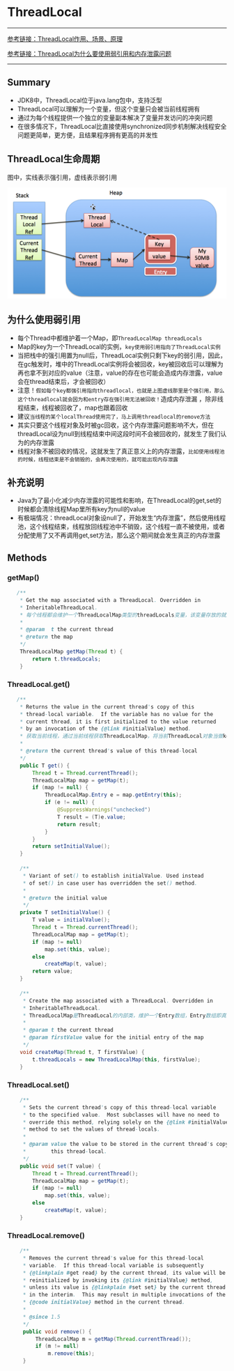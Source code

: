 # ThreadLocal

---

[参考链接：ThreadLocal作用、场景、原理](https://www.jianshu.com/p/6fc3bba12f38)

[参考链接：ThreadLocal为什么要使用弱引用和内存泄露问题](https://blog.csdn.net/qq_42862882/article/details/89820017)

---

## Summary

+ JDK8中，ThreadLocal位于java.lang包中，支持泛型
+ ThreadLocal可以理解为一个变量，但这个变量只会被当前线程拥有
+ 通过为每个线程提供一个独立的变量副本解决了变量并发访问的冲突问题
+ 在很多情况下，ThreadLocal比直接使用synchronized同步机制解决线程安全问题更简单，更方便，且结果程序拥有更高的并发性

## ThreadLocal生命周期

图中，实线表示强引用，虚线表示弱引用

![Thread生命周期图示](./images/Thread生命周期图示.png)

## 为什么使用弱引用

+ 每个Thread中都维护着一个Map，即`ThreadLocalMap threadLocals`
+ Map的key为一个ThreadLocal的实例，`key使用弱引用指向了ThreadLocal实例`
+ 当把栈中的强引用置为null后，ThreadLocal实例只剩下key的弱引用，因此，在gc触发时，堆中的ThreadLocal实例将会被回收，key被回收后可以理解为再也拿不到对应的value（注意，value的存在也可能会造成内存泄露，value会在thread结束后，才会被回收）
+ 注意！`假如每个key都强引用指向threadlocal，也就是上图虚线那里是个强引用，那么这个threadlocal就会因为和entry存在强引用无法被回收！`造成内存泄漏 ，除非线程结束，线程被回收了，map也跟着回收
+ 建议`当线程的某个localThread使用完了，马上调用threadlocal的remove方法`
+ 其实只要这个线程对象及时被gc回收，这个内存泄露问题影响不大，但在threadLocal设为null到线程结束中间这段时间不会被回收的，就发生了我们认为的内存泄露
+ 线程对象不被回收的情况，这就发生了真正意义上的内存泄露，`比如使用线程池的时候，线程结束是不会销毁的，会再次使用的，就可能出现内存泄露`

## 补充说明

+ Java为了最小化减少内存泄露的可能性和影响，在ThreadLocal的get,set的时候都会清除线程Map里所有key为null的value
+ 有极端情况：threadLocal对象设null了，开始发生“内存泄露”，然后使用线程池，这个线程结束，线程放回线程池中不销毁，这个线程一直不被使用，或者分配使用了又不再调用get,set方法，那么这个期间就会发生真正的内存泄露

## Methods

### getMap()

```java
   /**
    * Get the map associated with a ThreadLocal. Overridden in
    * InheritableThreadLocal.
    * 每个线程都会维护一个ThreadLocalMap类型的threadLocals变量，该变量存放的就是当前线程独享的变量
    *
    * @param  t the current thread
    * @return the map
    */
    ThreadLocalMap getMap(Thread t) {
        return t.threadLocals;
    }
```

### ThreadLocal.get()

```java
   /**
    * Returns the value in the current thread's copy of this
    * thread-local variable.  If the variable has no value for the
    * current thread, it is first initialized to the value returned
    * by an invocation of the {@link #initialValue} method.
    * 获取当前线程，通过当前线程获取ThreadLocalMap，将当前ThreadLocal对象当做key获取Entry，如果Entry为空则进入setInitialValue方法
    *
    * @return the current thread's value of this thread-local
    */
    public T get() {
        Thread t = Thread.currentThread();
        ThreadLocalMap map = getMap(t);
        if (map != null) {
            ThreadLocalMap.Entry e = map.getEntry(this);
            if (e != null) {
                @SuppressWarnings("unchecked")
                T result = (T)e.value;
                return result;
            }
        }
        return setInitialValue();
    }

    /**
     * Variant of set() to establish initialValue. Used instead
     * of set() in case user has overridden the set() method.
     *
     * @return the initial value
     */
    private T setInitialValue() {
        T value = initialValue();
        Thread t = Thread.currentThread();
        ThreadLocalMap map = getMap(t);
        if (map != null)
            map.set(this, value);
        else
            createMap(t, value);
        return value;
    }

    /**
     * Create the map associated with a ThreadLocal. Overridden in
     * InheritableThreadLocal.
     * ThreadLocalMap是ThreadLocal的内部类，维护一个Entry数组，Entry数组即真正存放线程变量的容器，键值对的形式，类似于HashMap
     *
     * @param t the current thread
     * @param firstValue value for the initial entry of the map
     */
    void createMap(Thread t, T firstValue) {
        t.threadLocals = new ThreadLocalMap(this, firstValue);
    }
```

### ThreadLocal.set()

```java
    /**
     * Sets the current thread's copy of this thread-local variable
     * to the specified value.  Most subclasses will have no need to
     * override this method, relying solely on the {@link #initialValue}
     * method to set the values of thread-locals.
     *
     * @param value the value to be stored in the current thread's copy of
     *        this thread-local.
     */
    public void set(T value) {
        Thread t = Thread.currentThread();
        ThreadLocalMap map = getMap(t);
        if (map != null)
            map.set(this, value);
        else
            createMap(t, value);
    }
```

### ThreadLocal.remove()

```java
    /**
     * Removes the current thread's value for this thread-local
     * variable.  If this thread-local variable is subsequently
     * {@linkplain #get read} by the current thread, its value will be
     * reinitialized by invoking its {@link #initialValue} method,
     * unless its value is {@linkplain #set set} by the current thread
     * in the interim.  This may result in multiple invocations of the
     * {@code initialValue} method in the current thread.
     *
     * @since 1.5
     */
     public void remove() {
         ThreadLocalMap m = getMap(Thread.currentThread());
         if (m != null)
             m.remove(this);
     }
```
